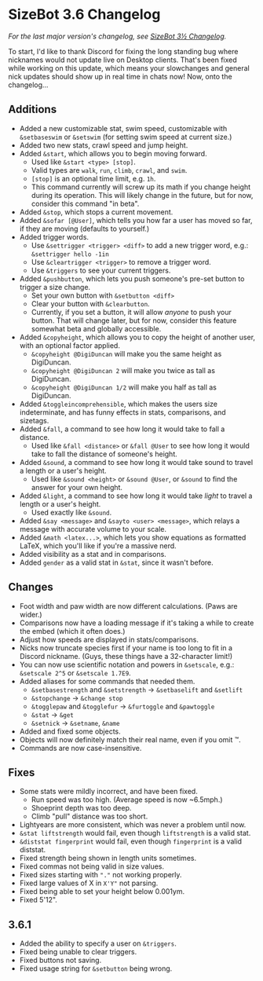 # SizeBot 3.6 Changelog

*For the last major version's changelog, see [SizeBot 3½ Changelog](https://github.com/sizedev/SizeBot/blob/master/changelogs/3.5.md).*

To start, I'd like to thank Discord for fixing the long standing bug where nicknames would not update live on Desktop clients. That's been fixed while working on this update, which means your slowchanges and general nick updates should show up in real time in chats now! Now, onto the changelog...

## Additions

- Added a new customizable stat, swim speed, customizable with `&setbaseswim` or `&setswim` (for setting swim speed at current size.)
- Added two new stats, crawl speed and jump height.
- Added `&start`, which allows you to begin moving forward.
  - Used like `&start <type> [stop]`.
  - Valid types are `walk`, `run`, `climb`, `crawl`, and `swim`.
  - `[stop]` is an optional time limit, e.g. `1h`.
  - This command currently will screw up its math if you change height during its operation. This will likely change in the future, but for now, consider this command "in beta".
- Added `&stop`, which stops a current movement.
- Added `&sofar [@User]`, which tells you how far a user has moved so far, if they are moving (defaults to yourself.)
- Added trigger words.
  - Use `&settrigger <trigger> <diff>` to add a new trigger word, e.g.: `&settrigger hello -1in`
  - Use `&cleartrigger <trigger>` to remove a trigger word.
  - Use `&triggers` to see your current triggers.
- Added `&pushbutton`, which lets you push someone's pre-set button to trigger a size change.
  - Set your own button with `&setbutton <diff>`
  - Clear your button with `&clearbutton`.
  - Currently, if you set a button, it will allow *anyone* to push your button. That will change later, but for now, consider this feature somewhat beta and globally accessible.
- Added `&copyheight`, which allows you to copy the height of another user, with an optional factor applied.
  - `&copyheight @DigiDuncan` will make you the same height as DigiDuncan.
  - `&copyheight @DigiDuncan 2` will make you twice as tall as DigiDuncan.
  - `&copyheight @DigiDuncan 1/2` will make you half as tall as DigiDuncan.
- Added `&toggleincomprehensible`, which makes the users size indeterminate, and has funny effects in stats, comparisons, and sizetags.
- Added `&fall`, a command to see how long it would take to fall a distance.
  - Used like `&fall <distance>` or `&fall @User` to see how long it would take to fall the distance of someone's height.
- Added `&sound`, a command to see how long it would take sound to travel a length or a user's height.
  - Used like `&sound <height>` or `&sound @User`, or `&sound` to find the answer for your own height.
- Added `&light`, a command to see how long it would take *light* to travel a length or a user's height.
  - Used exactly like `&sound`.
- Added `&say <message>` and `&sayto <user> <message>`, which relays a message with accurate volume to your scale.
- Added `&math <latex...>`, which lets you show equations as formatted LaTeX, which you'll like if you're a massive nerd.
- Added visibility as a stat and in comparisons.
- Added `gender` as a valid stat in `&stat`, since it wasn't before.

## Changes

- Foot width and paw width are now different calculations. (Paws are wider.)
- Comparisons now have a loading message if it's taking a while to create the embed (which it often does.)
- Adjust how speeds are displayed in stats/comparisons.
- Nicks now truncate species first if your name is too long to fit in a Discord nickname. (Guys, these things have a 32-character limit!)
- You can now use scientific notation and powers in `&setscale`, e.g.: `&setscale 2^5` or `&setscale 1.7E9`.
- Added aliases for some commands that needed them.
  - `&setbasestrength` and `&setstrength` -> `&setbaselift` and `&setlift`
  - `&stopchange` -> `&change stop`
  - `&togglepaw` and `&togglefur` -> `&furtoggle` and `&pawtoggle`
  - `&stat` -> `&get`
  - `&setnick` -> `&setname`, `&name`
- Added and fixed some objects.
- Objects will now definitely match their real name, even if you omit ™.
- Commands are now case-insensitive.

## Fixes

- Some stats were mildly incorrect, and have been fixed.
  - Run speed was too high. (Average speed is now ~6.5mph.)
  - Shoeprint depth was too deep.
  - Climb "pull" distance was too short.
- Lightyears are more consistent, which was never a problem until now.
- `&stat liftstrength` would fail, even though `liftstrength` is a valid stat.
- `&diststat fingerprint` would fail, even though `fingerprint` is a valid diststat.
- Fixed strength being shown in length units sometimes.
- Fixed commas not being valid in size values.
- Fixed sizes starting with `"."` not working properly.
- Fixed large values of X in `X'Y"` not parsing.
- Fixed being able to set your height below 0.001ym.
- Fixed 5'12".


## 3.6.1

- Added the ability to specify a user on `&triggers`.
- Fixed being unable to clear triggers.
- Fixed buttons not saving.
- Fixed usage string for `&setbutton` being wrong.
